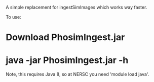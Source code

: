 A simple replacement for ingestSimImages which works way faster.

To use: 

# Download PhosimIngest.jar
# java -jar PhosimIngest.jar -h

Note, this requires Java 8, so at NERSC you need 'module load java'.
